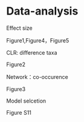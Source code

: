 # Data-analysis

Effect size 

Figure1,Figure4，Figure5

CLR: difference taxa

Figure2

Network：co-occurence

Figure3

Model selcetion

Figure S11
